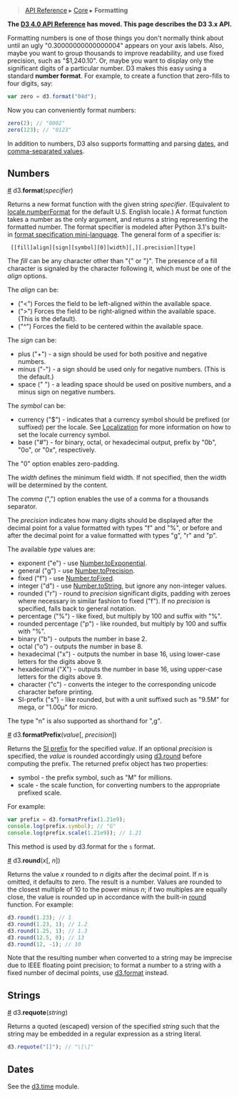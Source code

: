 > [API Reference](API-Reference.md) ▸ [Core](Core.md) ▸ **Formatting**

**The [D3 4.0 API Reference](https://github.com/d3/d3/blob/master/API.md) has moved. This page describes the D3 3.x API.**

Formatting numbers is one of those things you don't normally think about until an ugly "0.30000000000000004" appears on your axis labels. Also, maybe you want to group thousands to improve readability, and use fixed precision, such as "$1,240.10". Or, maybe you want to display only the significant digits of a particular number. D3 makes this easy using a standard **number format**. For example, to create a function that zero-fills to four digits, say:

```javascript
var zero = d3.format("04d");
```

Now you can conveniently format numbers:

```javascript
zero(2); // "0002"
zero(123); // "0123"
```

In addition to numbers, D3 also supports formatting and parsing [dates](Time-Formatting.md), and [comma-separated values](CSV.md).

## Numbers

<a name="d3_format" href="#d3_format">#</a> d3.<b>format</b>(<i>specifier</i>)

Returns a new format function with the given string *specifier*. (Equivalent to [locale.numberFormat](Localization.md#locale_numberFormat) for the default U.S. English locale.) A format function takes a number as the only argument, and returns a string representing the formatted number. The format specifier is modeled after Python 3.1's built-in [format specification mini-language](http://docs.python.org/release/3.1.3/library/string.html#formatspec). The general form of a specifier is:
```
 [​[fill]align][sign][symbol][0][width][,][.precision][type]
```
The *fill* can be any character other than "{" or "}". The presence of a fill character is signaled by the character following it, which must be one of the *align* options.

The *align* can be:

* ("<") Forces the field to be left-aligned within the available space.
* (">") Forces the field to be right-aligned within the available space. (This is the default).
* ("^") Forces the field to be centered within the available space.

The *sign* can be:

* plus ("+") - a sign should be used for both positive and negative numbers.
* minus ("-") - a sign should be used only for negative numbers. (This is the default.)
* space (" ") - a leading space should be used on positive numbers, and a minus sign on negative numbers.

The *symbol* can be:

* currency ("$") - indicates that a currency symbol should be prefixed (or suffixed) per the locale. See [Localization](https://github.com/mbostock/d3/wiki/Localization#locale) for more information on how to set the locale currency symbol.
* base ("#") - for binary, octal, or hexadecimal output, prefix by "0b", "0o", or "0x", respectively.

The "0" option enables zero-padding.

The *width* defines the minimum field width. If not specified, then the width will be determined by the content.

The *comma* (",") option enables the use of a comma for a thousands separator.

The *precision* indicates how many digits should be displayed after the decimal point for a value formatted with types "f" and "%", or before and after the decimal point for a value formatted with types "g", "r" and "p".

The available *type* values are:

* exponent ("e") - use [Number.toExponential](https://developer.mozilla.org/en/JavaScript/Reference/Global_Objects/Number/toExponential).
* general ("g") - use [Number.toPrecision](https://developer.mozilla.org/en/JavaScript/Reference/Global_Objects/Number/toPrecision).
* fixed ("f") - use [Number.toFixed](https://developer.mozilla.org/en/JavaScript/Reference/Global_Objects/Number/toFixed).
* integer ("d") - use [Number.toString](https://developer.mozilla.org/en/JavaScript/Reference/Global_Objects/Number/toString), but ignore any non-integer values.
* rounded ("r") - round to *precision* significant digits, padding with zeroes where necessary in similar fashion to fixed ("f"). If no *precision* is specified, falls back to general notation.
* percentage ("%") - like fixed, but multiply by 100 and suffix with "%".
* rounded percentage ("p") - like rounded, but multiply by 100 and suffix with "%".
* binary ("b") - outputs the number in base 2.
* octal ("o") - outputs the number in base 8.
* hexadecimal ("x") - outputs the number in base 16, using lower-case letters for the digits above 9.
* hexadecimal ("X") - outputs the number in base 16, using upper-case letters for the digits above 9.
* character ("c") - converts the integer to the corresponding unicode character before printing.
* SI-prefix ("s") - like rounded, but with a unit suffixed such as "9.5M" for mega, or "1.00µ" for micro.

The type "n" is also supported as shorthand for ",g".

<a name="d3_formatPrefix" href="#d3_formatPrefix">#</a> d3.<b>formatPrefix</b>(<i>value</i>[, <i>precision</i>])

Returns the [SI prefix](http://en.wikipedia.org/wiki/Metric_prefix) for the specified *value*. If an optional *precision* is specified, the *value* is rounded accordingly using [d3.round](#d3_round) before computing the prefix. The returned prefix object has two properties:

* symbol - the prefix symbol, such as "M" for millions.
* scale - the scale function, for converting numbers to the appropriate prefixed scale.

For example:

```js
var prefix = d3.formatPrefix(1.21e9);
console.log(prefix.symbol); // "G"
console.log(prefix.scale(1.21e9)); // 1.21
```

This method is used by d3.format for the `s` format.

<a name="d3_round" href="#d3_round">#</a> d3.<b>round</b>(<i>x</i>[, <i>n</i>])

Returns the value *x* rounded to *n* digits after the decimal point. If *n* is omitted, it defaults to zero. The result is a number. Values are rounded to the closest multiple of 10 to the power minus *n*; if two multiples are equally close, the value is rounded up in accordance with the built-in [round](https://developer.mozilla.org/en/JavaScript/Reference/Global_Objects/Math/round) function. For example:

```js
d3.round(1.23); // 1
d3.round(1.23, 1); // 1.2
d3.round(1.25, 1); // 1.3
d3.round(12.5, 0); // 13
d3.round(12, -1); // 10
```

Note that the resulting number when converted to a string may be imprecise due to IEEE floating point precision; to format a number to a string with a fixed number of decimal points, use [d3.format](Formatting.md#d3_format) instead.

## Strings

<a name="d3_requote" href="#d3_requote">#</a> d3.<b>requote</b>(<i>string</i>)

Returns a quoted (escaped) version of the specified *string* such that the string may be embedded in a regular expression as a string literal.

```js
d3.requote("[]"); // "\[\]"
```

## Dates

See the [d3.time](Time-Formatting.md) module.
